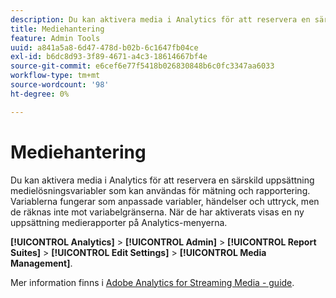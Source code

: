 ```yaml
---
description: Du kan aktivera media i Analytics för att reservera en särskild uppsättning medielösningsvariabler som kan användas för mätning och rapportering.
title: Mediehantering
feature: Admin Tools
uuid: a841a5a8-6d47-478d-b02b-6c1647fb04ce
exl-id: b6dc8d93-3f89-4671-a4c3-18614667bf4e
source-git-commit: e6cef6e77f5418b026830848b6c0fc3347aa6033
workflow-type: tm+mt
source-wordcount: '98'
ht-degree: 0%

---
```


# Mediehantering

Du kan aktivera media i Analytics för att reservera en särskild uppsättning medielösningsvariabler som kan användas för mätning och rapportering. Variablerna fungerar som anpassade variabler, händelser och uttryck, men de räknas inte mot variabelgränserna. När de har aktiverats visas en ny uppsättning medierapporter på Analytics-menyerna.

**[!UICONTROL Analytics]** > **[!UICONTROL Admin]** > **[!UICONTROL Report Suites]** > **[!UICONTROL Edit Settings]** > **[!UICONTROL Media Management]**.

Mer information finns i [Adobe Analytics for Streaming Media - guide](https://experienceleague.adobe.com/docs/media-analytics/using/media-overview.html).
